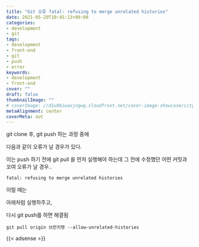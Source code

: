 ```yaml
---
title: "Git 오류 fatal: refusing to merge unrelated histories"
date: 2021-05-20T10:45:13+09:00
categories: 
- development
- git
tags: 
- development
- front-end
- git
- push
- error
keywords: 
- development
- front-end
cover: ""
draft: false
thumbnailImage: ""
# coverImage: //d1u9biwaxjngwg.cloudfront.net/cover-image-showcase/city.jpg
metaAlignment: center
coverMeta: out
---
```


git clone 후, git push 하는 과정 중에 

다음과 같이 오류가 날 경우가 있다. 

이는 push 하기 전에 git pull 을 먼저 실행해야 하는데 그 전에 수정했던 어떤 커밋과 꼬여 오류가 날 경우..

```
fatal: refusing to merge unrelated histories
```

이럴 때는 

아래처럼 실행하주고, 

다시 git push를 하면 해결됨

```
git pull origin 브런치명 --allow-unrelated-histories
```


{{< adsense >}}
